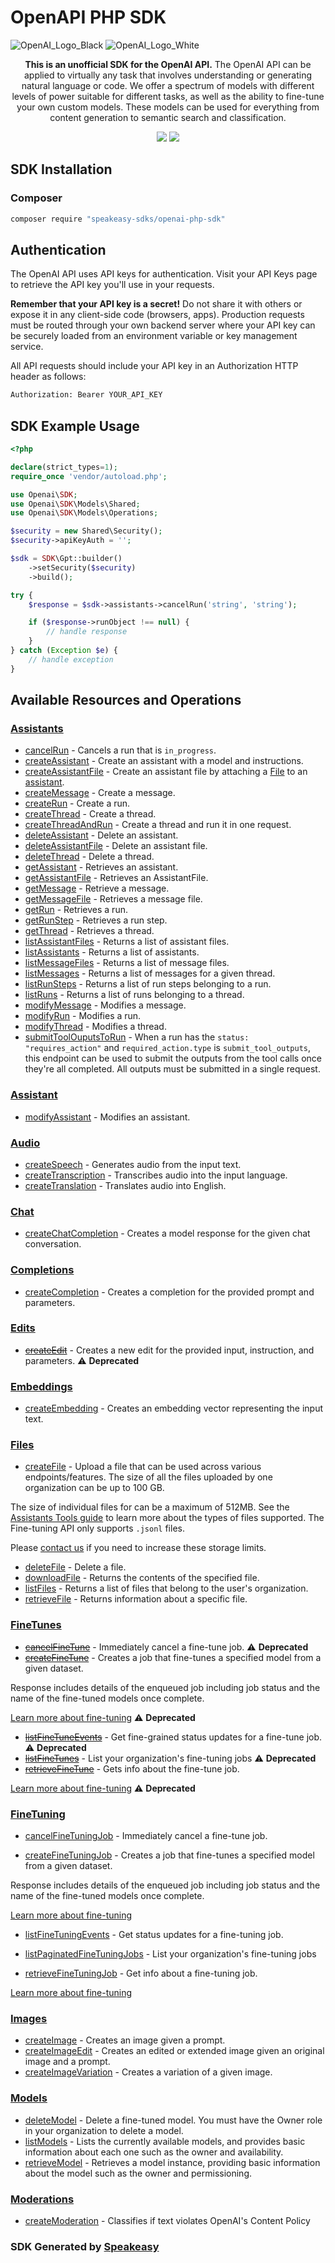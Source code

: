 # OpenAPI PHP SDK

![OpenAI_Logo_Black](https://user-images.githubusercontent.com/6267663/220744241-48f469af-40b6-4d7f-ab48-8426b30189f0.svg#gh-light-mode-only)
![OpenAI_Logo_White](https://user-images.githubusercontent.com/6267663/220744513-66c99d0e-ed91-4577-982f-e7128d35ce95.svg#gh-dark-mode-only)

<div align="center">
   <p><strong>This is an unofficial SDK for the OpenAI API.</strong>  The OpenAI API can be applied to virtually any task that involves understanding or generating natural language or code. We offer a spectrum of models with different levels of power suitable for different tasks, as well as the ability to fine-tune your own custom models. These models can be used for everything from content generation to semantic search and classification.</p>
   <a href="https://github.com/speakeasy-sdks/openai-php-sdk/actions"><img src="https://img.shields.io/github/actions/workflow/status/speakeasy-sdks/openai-php-sdk/speakeasy_sdk_generation.yml?style=for-the-badge" /></a>
   <a href="https://platform.openai.com/docs/introduction"><img src="https://img.shields.io/static/v1?label=Docs&message=API Ref&color=2ca47c&style=for-the-badge" /></a>
</div> 

<!-- Start SDK Installation -->
## SDK Installation

### Composer

```bash
composer require "speakeasy-sdks/openai-php-sdk"
```
<!-- End SDK Installation -->

## Authentication

The OpenAI API uses API keys for authentication. Visit your API Keys page to retrieve the API key you'll use in your requests.

**Remember that your API key is a secret!** Do not share it with others or expose it in any client-side code (browsers, apps). Production requests must be routed through your own backend server where your API key can be securely loaded from an environment variable or key management service.

All API requests should include your API key in an Authorization HTTP header as follows:

```bash
Authorization: Bearer YOUR_API_KEY
```

## SDK Example Usage
<!-- Start SDK Example Usage -->
```php
<?php

declare(strict_types=1);
require_once 'vendor/autoload.php';

use Openai\SDK;
use Openai\SDK\Models\Shared;
use Openai\SDK\Models\Operations;

$security = new Shared\Security();
$security->apiKeyAuth = '';

$sdk = SDK\Gpt::builder()
    ->setSecurity($security)
    ->build();

try {
    $response = $sdk->assistants->cancelRun('string', 'string');

    if ($response->runObject !== null) {
        // handle response
    }
} catch (Exception $e) {
    // handle exception
}

```
<!-- End SDK Example Usage -->

<!-- Start SDK Available Operations -->
## Available Resources and Operations


### [Assistants](docs/sdks/assistants/README.md)

* [cancelRun](docs/sdks/assistants/README.md#cancelrun) - Cancels a run that is `in_progress`.
* [createAssistant](docs/sdks/assistants/README.md#createassistant) - Create an assistant with a model and instructions.
* [createAssistantFile](docs/sdks/assistants/README.md#createassistantfile) - Create an assistant file by attaching a [File](/docs/api-reference/files) to an [assistant](/docs/api-reference/assistants).
* [createMessage](docs/sdks/assistants/README.md#createmessage) - Create a message.
* [createRun](docs/sdks/assistants/README.md#createrun) - Create a run.
* [createThread](docs/sdks/assistants/README.md#createthread) - Create a thread.
* [createThreadAndRun](docs/sdks/assistants/README.md#createthreadandrun) - Create a thread and run it in one request.
* [deleteAssistant](docs/sdks/assistants/README.md#deleteassistant) - Delete an assistant.
* [deleteAssistantFile](docs/sdks/assistants/README.md#deleteassistantfile) - Delete an assistant file.
* [deleteThread](docs/sdks/assistants/README.md#deletethread) - Delete a thread.
* [getAssistant](docs/sdks/assistants/README.md#getassistant) - Retrieves an assistant.
* [getAssistantFile](docs/sdks/assistants/README.md#getassistantfile) - Retrieves an AssistantFile.
* [getMessage](docs/sdks/assistants/README.md#getmessage) - Retrieve a message.
* [getMessageFile](docs/sdks/assistants/README.md#getmessagefile) - Retrieves a message file.
* [getRun](docs/sdks/assistants/README.md#getrun) - Retrieves a run.
* [getRunStep](docs/sdks/assistants/README.md#getrunstep) - Retrieves a run step.
* [getThread](docs/sdks/assistants/README.md#getthread) - Retrieves a thread.
* [listAssistantFiles](docs/sdks/assistants/README.md#listassistantfiles) - Returns a list of assistant files.
* [listAssistants](docs/sdks/assistants/README.md#listassistants) - Returns a list of assistants.
* [listMessageFiles](docs/sdks/assistants/README.md#listmessagefiles) - Returns a list of message files.
* [listMessages](docs/sdks/assistants/README.md#listmessages) - Returns a list of messages for a given thread.
* [listRunSteps](docs/sdks/assistants/README.md#listrunsteps) - Returns a list of run steps belonging to a run.
* [listRuns](docs/sdks/assistants/README.md#listruns) - Returns a list of runs belonging to a thread.
* [modifyMessage](docs/sdks/assistants/README.md#modifymessage) - Modifies a message.
* [modifyRun](docs/sdks/assistants/README.md#modifyrun) - Modifies a run.
* [modifyThread](docs/sdks/assistants/README.md#modifythread) - Modifies a thread.
* [submitToolOuputsToRun](docs/sdks/assistants/README.md#submittoolouputstorun) - When a run has the `status: "requires_action"` and `required_action.type` is `submit_tool_outputs`, this endpoint can be used to submit the outputs from the tool calls once they're all completed. All outputs must be submitted in a single request.


### [Assistant](docs/sdks/assistant/README.md)

* [modifyAssistant](docs/sdks/assistant/README.md#modifyassistant) - Modifies an assistant.

### [Audio](docs/sdks/audio/README.md)

* [createSpeech](docs/sdks/audio/README.md#createspeech) - Generates audio from the input text.
* [createTranscription](docs/sdks/audio/README.md#createtranscription) - Transcribes audio into the input language.
* [createTranslation](docs/sdks/audio/README.md#createtranslation) - Translates audio into English.

### [Chat](docs/sdks/chat/README.md)

* [createChatCompletion](docs/sdks/chat/README.md#createchatcompletion) - Creates a model response for the given chat conversation.

### [Completions](docs/sdks/completions/README.md)

* [createCompletion](docs/sdks/completions/README.md#createcompletion) - Creates a completion for the provided prompt and parameters.

### [Edits](docs/sdks/edits/README.md)

* [~~createEdit~~](docs/sdks/edits/README.md#createedit) - Creates a new edit for the provided input, instruction, and parameters. :warning: **Deprecated**

### [Embeddings](docs/sdks/embeddings/README.md)

* [createEmbedding](docs/sdks/embeddings/README.md#createembedding) - Creates an embedding vector representing the input text.

### [Files](docs/sdks/files/README.md)

* [createFile](docs/sdks/files/README.md#createfile) - Upload a file that can be used across various endpoints/features. The size of all the files uploaded by one organization can be up to 100 GB.

The size of individual files for can be a maximum of 512MB. See the [Assistants Tools guide](/docs/assistants/tools) to learn more about the types of files supported. The Fine-tuning API only supports `.jsonl` files.

Please [contact us](https://help.openai.com/) if you need to increase these storage limits.

* [deleteFile](docs/sdks/files/README.md#deletefile) - Delete a file.
* [downloadFile](docs/sdks/files/README.md#downloadfile) - Returns the contents of the specified file.
* [listFiles](docs/sdks/files/README.md#listfiles) - Returns a list of files that belong to the user's organization.
* [retrieveFile](docs/sdks/files/README.md#retrievefile) - Returns information about a specific file.

### [FineTunes](docs/sdks/finetunes/README.md)

* [~~cancelFineTune~~](docs/sdks/finetunes/README.md#cancelfinetune) - Immediately cancel a fine-tune job.
 :warning: **Deprecated**
* [~~createFineTune~~](docs/sdks/finetunes/README.md#createfinetune) - Creates a job that fine-tunes a specified model from a given dataset.

Response includes details of the enqueued job including job status and the name of the fine-tuned models once complete.

[Learn more about fine-tuning](/docs/guides/legacy-fine-tuning)
 :warning: **Deprecated**
* [~~listFineTuneEvents~~](docs/sdks/finetunes/README.md#listfinetuneevents) - Get fine-grained status updates for a fine-tune job.
 :warning: **Deprecated**
* [~~listFineTunes~~](docs/sdks/finetunes/README.md#listfinetunes) - List your organization's fine-tuning jobs
 :warning: **Deprecated**
* [~~retrieveFineTune~~](docs/sdks/finetunes/README.md#retrievefinetune) - Gets info about the fine-tune job.

[Learn more about fine-tuning](/docs/guides/legacy-fine-tuning)
 :warning: **Deprecated**

### [FineTuning](docs/sdks/finetuning/README.md)

* [cancelFineTuningJob](docs/sdks/finetuning/README.md#cancelfinetuningjob) - Immediately cancel a fine-tune job.

* [createFineTuningJob](docs/sdks/finetuning/README.md#createfinetuningjob) - Creates a job that fine-tunes a specified model from a given dataset.

Response includes details of the enqueued job including job status and the name of the fine-tuned models once complete.

[Learn more about fine-tuning](/docs/guides/fine-tuning)

* [listFineTuningEvents](docs/sdks/finetuning/README.md#listfinetuningevents) - Get status updates for a fine-tuning job.

* [listPaginatedFineTuningJobs](docs/sdks/finetuning/README.md#listpaginatedfinetuningjobs) - List your organization's fine-tuning jobs

* [retrieveFineTuningJob](docs/sdks/finetuning/README.md#retrievefinetuningjob) - Get info about a fine-tuning job.

[Learn more about fine-tuning](/docs/guides/fine-tuning)


### [Images](docs/sdks/images/README.md)

* [createImage](docs/sdks/images/README.md#createimage) - Creates an image given a prompt.
* [createImageEdit](docs/sdks/images/README.md#createimageedit) - Creates an edited or extended image given an original image and a prompt.
* [createImageVariation](docs/sdks/images/README.md#createimagevariation) - Creates a variation of a given image.

### [Models](docs/sdks/models/README.md)

* [deleteModel](docs/sdks/models/README.md#deletemodel) - Delete a fine-tuned model. You must have the Owner role in your organization to delete a model.
* [listModels](docs/sdks/models/README.md#listmodels) - Lists the currently available models, and provides basic information about each one such as the owner and availability.
* [retrieveModel](docs/sdks/models/README.md#retrievemodel) - Retrieves a model instance, providing basic information about the model such as the owner and permissioning.

### [Moderations](docs/sdks/moderations/README.md)

* [createModeration](docs/sdks/moderations/README.md#createmoderation) - Classifies if text violates OpenAI's Content Policy
<!-- End SDK Available Operations -->



<!-- Start Dev Containers -->

<!-- End Dev Containers -->

<!-- Placeholder for Future Speakeasy SDK Sections -->



### SDK Generated by [Speakeasy](https://docs.speakeasyapi.dev/docs/using-speakeasy/client-sdks)
